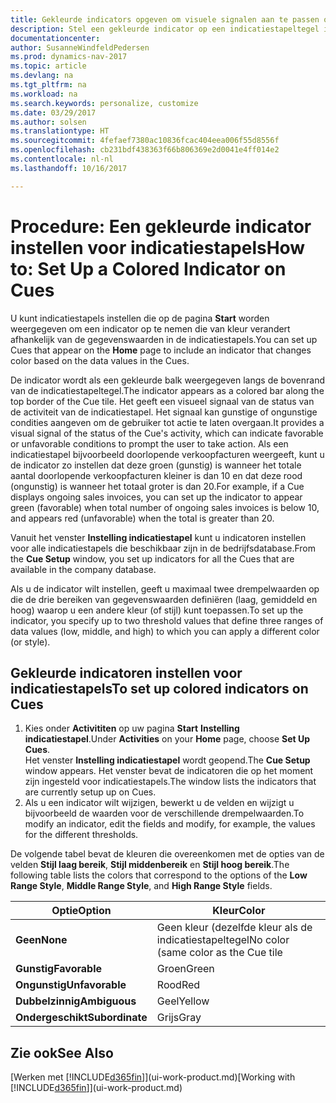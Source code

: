 ```yaml
---
title: Gekleurde indicators opgeven om visuele signalen aan te passen over de activiteit van een indicatiestapel
description: Stel een gekleurde indicator op een indicatiestapeltegel in om een aangepast visueel signaal van de activiteit van de indicatiestapel te bieden.
documentationcenter: 
author: SusanneWindfeldPedersen
ms.prod: dynamics-nav-2017
ms.topic: article
ms.devlang: na
ms.tgt_pltfrm: na
ms.workload: na
ms.search.keywords: personalize, customize
ms.date: 03/29/2017
ms.author: solsen
ms.translationtype: HT
ms.sourcegitcommit: 4fefaef7380ac10836fcac404eea006f55d8556f
ms.openlocfilehash: cb231bdf438363f66b806369e2d0041e4ff014e2
ms.contentlocale: nl-nl
ms.lasthandoff: 10/16/2017

---
```

# <a name="how-to-set-up-a-colored-indicator-on-cues"></a><span data-ttu-id="51f5d-103">Procedure: Een gekleurde indicator instellen voor indicatiestapels</span><span class="sxs-lookup"><span data-stu-id="51f5d-103">How to: Set Up a Colored Indicator on Cues</span></span>
<span data-ttu-id="51f5d-104">U kunt indicatiestapels instellen die op de pagina **Start** worden weergegeven om een indicator op te nemen die van kleur verandert afhankelijk van de gegevenswaarden in de indicatiestapels.</span><span class="sxs-lookup"><span data-stu-id="51f5d-104">You can set up Cues that appear on the **Home** page to include an indicator that changes color based on the data values in the Cues.</span></span>

<span data-ttu-id="51f5d-105">De indicator wordt als een gekleurde balk weergegeven langs de bovenrand van de indicatiestapeltegel.</span><span class="sxs-lookup"><span data-stu-id="51f5d-105">The indicator appears as a colored bar along the top border of the Cue tile.</span></span> <span data-ttu-id="51f5d-106">Het geeft een visueel signaal van de status van de activiteit van de indicatiestapel. Het signaal kan gunstige of ongunstige condities aangeven om de gebruiker tot actie te laten overgaan.</span><span class="sxs-lookup"><span data-stu-id="51f5d-106">It provides a visual signal of the status of the Cue's activity, which can indicate favorable or unfavorable conditions to prompt the user to take action.</span></span> <span data-ttu-id="51f5d-107">Als een indicatiestapel bijvoorbeeld doorlopende verkoopfacturen weergeeft, kunt u de indicator zo instellen dat deze groen (gunstig) is wanneer het totale aantal doorlopende verkoopfacturen kleiner is dan 10 en dat deze rood (ongunstig) is wanneer het totaal groter is dan 20.</span><span class="sxs-lookup"><span data-stu-id="51f5d-107">For example, if a Cue displays ongoing sales invoices, you can set up the indicator to appear green (favorable) when total number of ongoing sales invoices is below 10, and appears red (unfavorable) when the total is greater than 20.</span></span>

<span data-ttu-id="51f5d-108">Vanuit het venster **Instelling indicatiestapel** kunt u indicatoren instellen voor alle indicatiestapels die beschikbaar zijn in de bedrijfsdatabase.</span><span class="sxs-lookup"><span data-stu-id="51f5d-108">From the **Cue Setup** window, you set up indicators for all the Cues that are available in the company database.</span></span>

<span data-ttu-id="51f5d-109">Als u de indicator wilt instellen, geeft u maximaal twee drempelwaarden op die de drie bereiken van gegevenswaarden definiëren (laag, gemiddeld en hoog) waarop u een andere kleur (of stijl) kunt toepassen.</span><span class="sxs-lookup"><span data-stu-id="51f5d-109">To set up the indicator, you specify up to two threshold values that define three ranges of data values (low, middle, and high) to which you can apply a different color (or style).</span></span>

## <a name="to-set-up-colored-indicators-on-cues"></a><span data-ttu-id="51f5d-110">Gekleurde indicatoren instellen voor indicatiestapels</span><span class="sxs-lookup"><span data-stu-id="51f5d-110">To set up colored indicators on Cues</span></span>
1. <span data-ttu-id="51f5d-111">Kies onder **Activititen** op uw pagina **Start** **Instelling indicatiestapel**.</span><span class="sxs-lookup"><span data-stu-id="51f5d-111">Under **Activities** on your **Home** page, choose **Set Up Cues**.</span></span>  
   <span data-ttu-id="51f5d-112">Het venster **Instelling indicatiestapel** wordt geopend.</span><span class="sxs-lookup"><span data-stu-id="51f5d-112">The **Cue Setup** window appears.</span></span> <span data-ttu-id="51f5d-113">Het venster bevat de indicatoren die op het moment zijn ingesteld voor indicatiestapels.</span><span class="sxs-lookup"><span data-stu-id="51f5d-113">The window lists the indicators that are currently setup up on Cues.</span></span>
2. <span data-ttu-id="51f5d-114">Als u een indicator wilt wijzigen, bewerkt u de velden en wijzigt u bijvoorbeeld de waarden voor de verschillende drempelwaarden.</span><span class="sxs-lookup"><span data-stu-id="51f5d-114">To modify an indicator, edit the fields and modify, for example, the values for the different thresholds.</span></span>  

<span data-ttu-id="51f5d-115">De volgende tabel bevat de kleuren die overeenkomen met de opties van de velden **Stijl laag bereik**, **Stijl middenbereik** en **Stijl hoog bereik**.</span><span class="sxs-lookup"><span data-stu-id="51f5d-115">The following table lists the colors that correspond to the options of the **Low Range Style**, **Middle Range Style**, and **High Range Style** fields.</span></span>

| <span data-ttu-id="51f5d-116">Optie</span><span class="sxs-lookup"><span data-stu-id="51f5d-116">Option</span></span> | <span data-ttu-id="51f5d-117">Kleur</span><span class="sxs-lookup"><span data-stu-id="51f5d-117">Color</span></span> |
| --- | --- |
| <span data-ttu-id="51f5d-118">**Geen**</span><span class="sxs-lookup"><span data-stu-id="51f5d-118">**None**</span></span> |<span data-ttu-id="51f5d-119">Geen kleur (dezelfde kleur als de indicatiestapeltegel</span><span class="sxs-lookup"><span data-stu-id="51f5d-119">No color (same color as the Cue tile</span></span> |
| <span data-ttu-id="51f5d-120">**Gunstig**</span><span class="sxs-lookup"><span data-stu-id="51f5d-120">**Favorable**</span></span> |<span data-ttu-id="51f5d-121">Groen</span><span class="sxs-lookup"><span data-stu-id="51f5d-121">Green</span></span> |
| <span data-ttu-id="51f5d-122">**Ongunstig**</span><span class="sxs-lookup"><span data-stu-id="51f5d-122">**Unfavorable**</span></span> |<span data-ttu-id="51f5d-123">Rood</span><span class="sxs-lookup"><span data-stu-id="51f5d-123">Red</span></span> |
| <span data-ttu-id="51f5d-124">**Dubbelzinnig**</span><span class="sxs-lookup"><span data-stu-id="51f5d-124">**Ambiguous**</span></span> |<span data-ttu-id="51f5d-125">Geel</span><span class="sxs-lookup"><span data-stu-id="51f5d-125">Yellow</span></span> |
| <span data-ttu-id="51f5d-126">**Ondergeschikt**</span><span class="sxs-lookup"><span data-stu-id="51f5d-126">**Subordinate**</span></span> |<span data-ttu-id="51f5d-127">Grijs</span><span class="sxs-lookup"><span data-stu-id="51f5d-127">Gray</span></span> |

## <a name="see-also"></a><span data-ttu-id="51f5d-128">Zie ook</span><span class="sxs-lookup"><span data-stu-id="51f5d-128">See Also</span></span>
<span data-ttu-id="51f5d-129">[Werken met [!INCLUDE[d365fin](includes/d365fin_md.md)]](ui-work-product.md)</span><span class="sxs-lookup"><span data-stu-id="51f5d-129">[Working with [!INCLUDE[d365fin](includes/d365fin_md.md)]](ui-work-product.md)</span></span>

